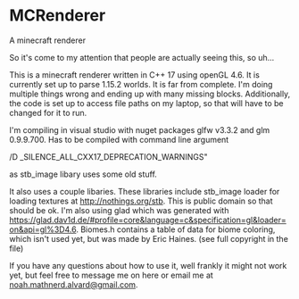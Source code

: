# MCRenderer
A minecraft renderer

So it's come to my attention that people are actually seeing this, so uh...

This is a minecraft renderer written in C++ 17 using openGL 4.6. It is currently set up to parse 1.15.2 worlds. 
It is far from complete. I'm doing multiple things wrong and ending up with many missing blocks.
Additionally, the code is set up to access file paths on my laptop, so that will have to be changed for it to run.

I'm compiling in visual studio with nuget packages glfw v3.3.2 and glm 0.9.9.700. Has to be compiled with command line argument

/D _SILENCE_ALL_CXX17_DEPRECATION_WARNINGS" 

as stb_image libary uses some old stuff.

It also uses a couple libaries.
These libraries include stb_image loader for loading textures at http://nothings.org/stb. This is public domain so that should be ok.
I'm also using glad which was generated with https://glad.dav1d.de/#profile=core&language=c&specification=gl&loader=on&api=gl%3D4.6.
Biomes.h contains a table of data for biome coloring, which isn't used yet, but was made by Eric Haines. (see full copyright in the file)

If you have any questions about how to use it, well frankly it might not work yet, but feel free to message me on here or email me at noah.mathnerd.alvard@gmail.com.
